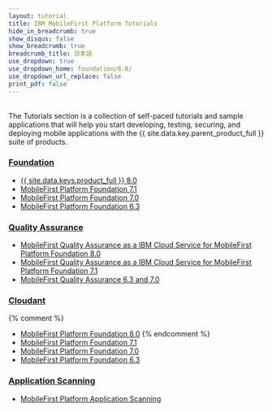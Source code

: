 ```yaml
---
layout: tutorial
title: IBM MobileFirst Platform Tutorials
hide_in_breadcrumb: true
show_disqus: false
show_breadcrumb: true
breadcrumb_title: 日本語
use_dropdown: true
use_dropdown_home: foundation/8.0/
use_dropdown_url_replace: false
print_pdf: false
---
```

<!-- NLS_CHARSET=UTF-8 -->
<br>
The Tutorials section is a collection of self-paced tutorials and sample applications that will help you start developing, testing, securing, and deploying mobile applications with the {{ site.data.key.parent_product_full }} suite of products.

### [Foundation]({{site.baseurl}}/tutorials/ja/foundation/)
* [{{ site.data.keys.product_full }} 8.0]({{site.baseurl}}/tutorials/ja/foundation/8.0/all-tutorials/)
* [MobileFirst Platform Foundation 7.1]({{site.baseurl}}/tutorials/en/foundation/7.1/all-tutorials/)
* [MobileFirst Platform Foundation 7.0]({{site.baseurl}}/tutorials/en/foundation/7.0/all-tutorials/)
* [MobileFirst Platform Foundation 6.3]({{site.baseurl}}/tutorials/en/foundation/6.3/all-tutorials/)

### [Quality Assurance]({{site.baseurl}}/tutorials/en/quality-assurance/)
* [MobileFirst Quality Assurance as a IBM Cloud Service for MobileFirst Platform Foundation 8.0]({{site.baseurl}}/tutorials/en/quality-assurance/8.0/)
* [MobileFirst Quality Assurance as a IBM Cloud Service for MobileFirst Platform Foundation 7.1]({{site.baseurl}}/tutorials/en/quality-assurance/7.1/overview/)
* [MobileFirst Quality Assurance 6.3 and 7.0](https://www-01.ibm.com/support/knowledgecenter/SSFRDS_6.3.0/com.ibm.mqa.uau.doc/mqa630_welcome.html)

### [Cloudant]({{site.baseurl}}/tutorials/en/cloudant/)
{% comment %}
* [MobileFirst Platform Foundation 8.0]({{site.baseurl}}/tutorials/en/foundation/8.0/using-the-mfpf-sdk/working-with-cloudant-nosql-db-api/)
{% endcomment %}
* [MobileFirst Platform Foundation 7.1]({{site.baseurl}}/tutorials/en/foundation/7.1/data/working-with-cloudant-nosql-db-api/)
* [MobileFirst Platform Foundation 7.0]({{site.baseurl}}/tutorials/en/foundation/7.0/data/cloudant-nosql-db-api/)
* [MobileFirst Platform Foundation 6.3]({{site.baseurl}}/tutorials/en/product-integration/6.3/cloudant/)

### [Application Scanning]({{site.baseurl}}/tutorials/en/application-scanning/)
* [MobileFirst Platform Application Scanning]({{site.baseurl}}/tutorials/en/application-scanning/)
